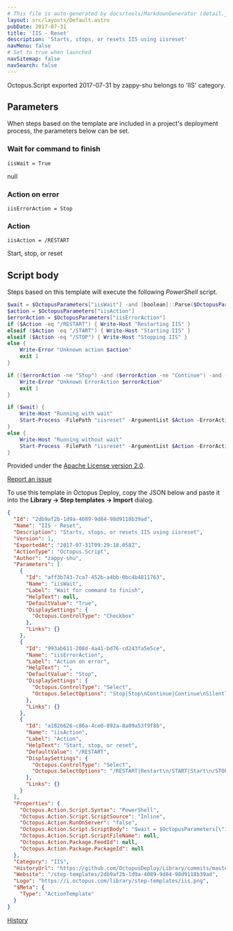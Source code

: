 ```yaml
---
# This file is auto-generated by docs/tools/MarkdownGenerator (detail.js)
layout: src/layouts/Default.astro
pubDate: 2017-07-31
title: 'IIS - Reset'
description: 'Starts, stops, or resets IIS using iisreset'
navMenu: false
# Set to true when launched
navSitemap: false
navSearch: false
---
```


Octopus.Script exported 2017-07-31 by zappy-shu belongs to 'IIS' category.

## Parameters

When steps based on the template are included in a project's deployment process, the parameters below can be set.


<div class="param">

### Wait for command to finish

`iisWait = True`

null

</div>
        
<div class="param">

### Action on error

`iisErrorAction = Stop`



</div>
        
<div class="param">

### Action

`iisAction = /RESTART`

Start, stop, or reset

</div>
        

## Script body

Steps based on this template will execute the following *PowerShell* script.

```powershell
$wait = $OctopusParameters["iisWait"] -and [boolean]::Parse($OctopusParameters["iisWait"])
$action = $OctopusParameters["iisAction"]
$errorAction = $OctopusParameters["iisErrorAction"]
if ($Action -eq "/RESTART") { Write-Host "Restarting IIS" }
elseif ($Action -eq "/START") { Write-Host "Starting IIS" }
elseif ($Action -eq "/STOP") { Write-Host "Stopping IIS" }
else {
    Write-Error "Unknown action $action"
    exit 1
}

if (($errorAction -ne "Stop") -and ($errorAction -ne "Continue") -and ($errorAction -ne "SilentlyContinue")) {
    Write-Error "Unknown ErrorAction $errorAction"
    exit 1
}

if ($wait) {
    Write-Host "Running with wait"
    Start-Process -FilePath "iisreset" -ArgumentList $Action -ErrorAction $OctopusParameters["iisErrorAction"] -Wait
}
else {
    Write-Host "Running without wait"
    Start-Process -FilePath "iisreset" -ArgumentList $Action -ErrorAction $OctopusParameters["iisErrorAction"]
}

```

Provided under the [Apache License version 2.0](https://github.com/OctopusDeploy/Library/blob/master/LICENSE.txt).

[Report an issue](https://github.com/OctopusDeploy/Library/issues/new?assignees=&labels=&projects=&template=bug-report.yml&title=Issue%20with%20IIS%20-%20Reset&step-template=IIS%20-%20Reset)

<div class="get-json">

To use this template in Octopus Deploy, copy the JSON below and paste it into the **Library → Step templates → Import** dialog.

```json
{
  "Id": "2db9af2b-1d9a-4089-9d84-98d9118b39ad",
  "Name": "IIS - Reset",
  "Description": "Starts, stops, or resets IIS using iisreset",
  "Version": 1,
  "ExportedAt": "2017-07-31T09:29:18.058Z",
  "ActionType": "Octopus.Script",
  "Author": "zappy-shu",
  "Parameters": [
    {
      "Id": "aff3b743-7ca7-452b-a4bb-0bc4b4811763",
      "Name": "iisWait",
      "Label": "Wait for command to finish",
      "HelpText": null,
      "DefaultValue": "True",
      "DisplaySettings": {
        "Octopus.ControlType": "Checkbox"
      },
      "Links": {}
    },
    {
      "Id": "993ab611-208d-4a41-bd76-cd243fa5e5ce",
      "Name": "iisErrorAction",
      "Label": "Action on error",
      "HelpText": "",
      "DefaultValue": "Stop",
      "DisplaySettings": {
        "Octopus.ControlType": "Select",
        "Octopus.SelectOptions": "Stop|Stop\nContinue|Continue\nSilentlyContinue|SilentlyContinue"
      },
      "Links": {}
    },
    {
      "Id": "a1826626-c86a-4ce0-892a-8a09a53f9f8b",
      "Name": "iisAction",
      "Label": "Action",
      "HelpText": "Start, stop, or reset",
      "DefaultValue": "/RESTART",
      "DisplaySettings": {
        "Octopus.ControlType": "Select",
        "Octopus.SelectOptions": "/RESTART|Restart\n/START|Start\n/STOP|Stop"
      },
      "Links": {}
    }
  ],
  "Properties": {
    "Octopus.Action.Script.Syntax": "PowerShell",
    "Octopus.Action.Script.ScriptSource": "Inline",
    "Octopus.Action.RunOnServer": "false",
    "Octopus.Action.Script.ScriptBody": "$wait = $OctopusParameters[\"iisWait\"] -and [boolean]::Parse($OctopusParameters[\"iisWait\"])\n$action = $OctopusParameters[\"iisAction\"]\n$errorAction = $OctopusParameters[\"iisErrorAction\"]\nif ($Action -eq \"/RESTART\") { Write-Host \"Restarting IIS\" }\nelseif ($Action -eq \"/START\") { Write-Host \"Starting IIS\" }\nelseif ($Action -eq \"/STOP\") { Write-Host \"Stopping IIS\" }\nelse {\n    Write-Error \"Unknown action $action\"\n    exit 1\n}\n\nif (($errorAction -ne \"Stop\") -and ($errorAction -ne \"Continue\") -and ($errorAction -ne \"SilentlyContinue\")) {\n    Write-Error \"Unknown ErrorAction $errorAction\"\n    exit 1\n}\n\nif ($wait) {\n    Write-Host \"Running with wait\"\n    Start-Process -FilePath \"iisreset\" -ArgumentList $Action -ErrorAction $OctopusParameters[\"iisErrorAction\"] -Wait\n}\nelse {\n    Write-Host \"Running without wait\"\n    Start-Process -FilePath \"iisreset\" -ArgumentList $Action -ErrorAction $OctopusParameters[\"iisErrorAction\"]\n}\n",
    "Octopus.Action.Script.ScriptFileName": null,
    "Octopus.Action.Package.FeedId": null,
    "Octopus.Action.Package.PackageId": null
  },
  "Category": "IIS",
  "HistoryUrl": "https://github.com/OctopusDeploy/Library/commits/master/step-templates//opt/buildagent/work/75443764cd38076d/step-templates/iis-reset.json",
  "Website": "/step-templates/2db9af2b-1d9a-4089-9d84-98d9118b39ad",
  "Logo": "https://i.octopus.com/library/step-templates/iis.png",
  "$Meta": {
    "Type": "ActionTemplate"
  }
}
```

[History](https://github.com/OctopusDeploy/Library/commits/master/step-templates/https://github.com/OctopusDeploy/Library/commits/master/step-templates//opt/buildagent/work/75443764cd38076d/step-templates/iis-reset.json)

</div>
